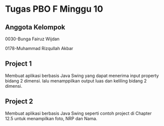 # Tugas PBO F Minggu 10
## Anggota Kelompok
0030-Bunga Fairuz Wijdan 

0178-Muhammad Rizqullah Akbar
## Project 1
Membuat aplikasi berbasis Java Swing yang dapat menerima input property bidang 2 dimensi. lalu menamppilkan output luas dan keliling bidang 2 dimensi.
## Project 2
Membuat aplikasi berbasis Java Swing seperti contoh project di Chapter 12.5 untuk menampilkan foto, NRP dan Nama.